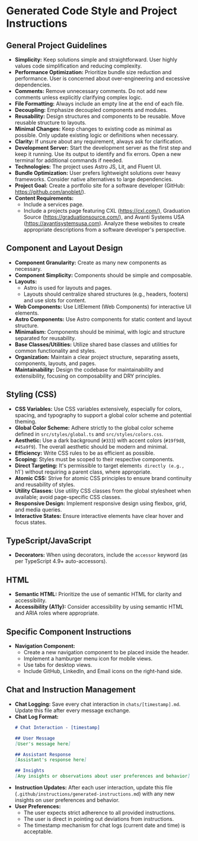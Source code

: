 # Generated Code Style and Project Instructions

## General Project Guidelines
- **Simplicity:** Keep solutions simple and straightforward. User highly values code simplification and reducing complexity.
- **Performance Optimization:** Prioritize bundle size reduction and performance. User is concerned about over-engineering and excessive dependencies.
- **Comments:** Remove unnecessary comments. Do not add new comments unless explicitly clarifying complex logic.
- **File Formatting:** Always include an empty line at the end of each file.
- **Decoupling:** Emphasize decoupled components and modules.
- **Reusability:** Design structures and components to be reusable. Move reusable structure to layouts.
- **Minimal Changes:** Keep changes to existing code as minimal as possible. Only update existing logic or definitions when necessary.
- **Clarity:** If unsure about any requirement, always ask for clarification.
- **Development Server:** Start the development server as the first step and keep it running. Use its output to identify and fix errors. Open a new terminal for additional commands if needed.
- **Technologies:** The project uses Astro JS, Lit, and Fluent UI.
- **Bundle Optimization:** User prefers lightweight solutions over heavy frameworks. Consider native alternatives to large dependencies.
- **Project Goal:** Create a portfolio site for a software developer (GitHub: https://github.com/anoblet/).
- **Content Requirements:**
    - Include a services page.
    - Include a projects page featuring CXL (https://cxl.com/), Graduation Source (https://graduationsource.com/), and Avanti Systems USA (https://avantisystemsusa.com). Analyze these websites to create appropriate descriptions from a software developer's perspective.

## Component and Layout Design
- **Component Granularity:** Create as many new components as necessary.
- **Component Simplicity:** Components should be simple and composable.
- **Layouts:**
    - Astro is used for layouts and pages.
    - Layouts should centralize shared structures (e.g., headers, footers) and use slots for content.
- **Web Components:** Use LitElement (Web Components) for interactive UI elements.
- **Astro Components:** Use Astro components for static content and layout structure.
- **Minimalism:** Components should be minimal, with logic and structure separated for reusability.
- **Base Classes/Utilities:** Utilize shared base classes and utilities for common functionality and styles.
- **Organization:** Maintain a clear project structure, separating assets, components, layouts, and pages.
- **Maintainability:** Design the codebase for maintainability and extensibility, focusing on composability and DRY principles.

## Styling (CSS)
- **CSS Variables:** Use CSS variables extensively, especially for colors, spacing, and typography to support a global color scheme and potential theming.
- **Global Color Scheme:** Adhere strictly to the global color scheme defined in `src/styles/global.ts` and `src/styles/colors.css`.
- **Aesthetic:** Use a dark background (`#333`) with accent colors (`#19f9d8`, `#45a9f9`). The overall aesthetic should be modern and minimal.
- **Efficiency:** Write CSS rules to be as efficient as possible.
- **Scoping:** Styles must be scoped to their respective components.
- **Direct Targeting:** It's permissible to target element`s directly (e.g., `h1`) without requiring a parent class, where appropriate.
- **Atomic CSS:** Strive for atomic CSS principles to ensure brand continuity and reusability of styles.
- **Utility Classes:** Use utility CSS classes from the global stylesheet when available; avoid page-specific CSS classes.
- **Responsive Design:** Implement responsive design using flexbox, grid, and media queries.
- **Interactive States:** Ensure interactive elements have clear hover and focus states.

## TypeScript/JavaScript
- **Decorators:** When using decorators, include the `accessor` keyword (as per TypeScript 4.9+ auto-accessors).

## HTML
- **Semantic HTML:** Prioritize the use of semantic HTML for clarity and accessibility.
- **Accessibility (A11y):** Consider accessibility by using semantic HTML and ARIA roles where appropriate.

## Specific Component Instructions
- **Navigation Component:**
    - Create a new navigation component to be placed inside the header.
    - Implement a hamburger menu icon for mobile views.
    - Use tabs for desktop views.
    - Include GitHub, LinkedIn, and Email icons on the right-hand side.

## Chat and Instruction Management
- **Chat Logging:** Save every chat interaction in `chats/[timestamp].md`. Update this file after every message exchange.
- **Chat Log Format:**
  ```markdown
  # Chat Interaction - [timestamp]

  ## User Message
  [User's message here]

  ## Assistant Response
  [Assistant's response here]

  ## Insights
  [Any insights or observations about user preferences and behavior]
  ```
- **Instruction Updates:** After each user interaction, update this file (`.github/instructions/generated-instructions.md`) with any new insights on user preferences and behavior.
- **User Preferences:**
    - The user expects strict adherence to all provided instructions.
    - The user is direct in pointing out deviations from instructions.
    - The timestamp mechanism for chat logs (current date and time) is acceptable.
